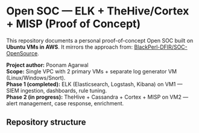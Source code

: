 # Open SOC — ELK + TheHive/Cortex + MISP (Proof of Concept)

This repository documents a personal proof-of-concept Open SOC built on **Ubuntu VMs in AWS**.
It mirrors the approach from: [BlackPerl-DFIR/SOC-OpenSource](https://github.com/BlackPerl-DFIR/SOC-OpenSource).

**Project author:** Poonam Agarwal  
**Scope:** Single VPC with 2 primary VMs + separate log generator VM (Linux/Windows/Snort).  
**Phase 1 (completed):** ELK (Elasticsearch, Logstash, Kibana) on VM1 — SIEM ingestion, dashboards, rule tuning.  
**Phase 2 (in progress):** TheHive + Cassandra + Cortex + MISP on VM2 — alert management, case response, enrichment.

## Repository structure
